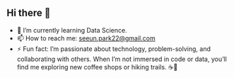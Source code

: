 ## Hi there 👋

- 🌱 I’m currently learning Data Science. 
- 📫 How to reach me: seeun.park22@gmail.com
- ⚡ Fun fact: I’m passionate about technology, problem-solving, and collaborating with others. When I’m not immersed in code or data, you’ll find me exploring new coffee shops or hiking trails. ☕🌲

<!--
**Seeun-Park1/Seeun-Park1** is a ✨ _special_ ✨ repository because its `README.md` (this file) appears on your GitHub profile.

Here are some ideas to get you started:

- 🔭 I’m currently working on ...
- 🌱 I’m currently learning ...
- 👯 I’m looking to collaborate on ...
- 🤔 I’m looking for help with ...
- 💬 Ask me about ...
- 📫 How to reach me: seeun.park22@gmail.com
- 😄 Pronouns: ...
- ⚡ Fun fact: ...
-->
